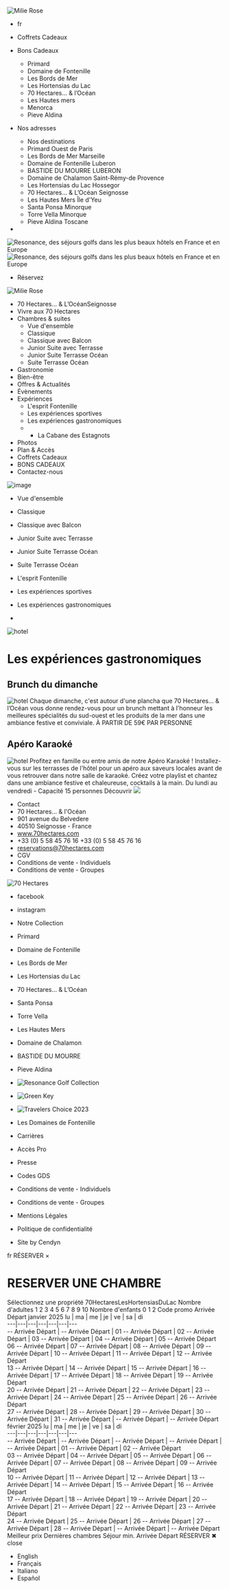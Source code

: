 ![Milie Rose](https://www.lesdomainesdefontenille.com/_img/logo.svg)
  * fr
  * Coffrets Cadeaux
  * Bons Cadeaux
    * Primard
    * Domaine de Fontenille
    * Les Bords de Mer
    * Les Hortensias du Lac
    * 70 Hectares… & l’Océan
    * Les Hautes mers
    * Menorca
    * Pieve Aldina
  * Nos adresses
    * Nos destinations
    * Primard Ouest de Paris
    * Les Bords de Mer Marseille
    * Domaine de Fontenille Luberon
    * BASTIDE DU MOURRE LUBERON
    * Domaine de Chalamon Saint-Rémy-de Provence
    * Les Hortensias du Lac Hossegor
    * 70 Hectares... & L’Océan Seignosse
    * Les Hautes Mers Île d'Yeu
    * Santa Ponsa Minorque
    * Torre Vella Minorque
    * Pieve Aldina Toscane


  * 
![Resonance, des séjours golfs dans les plus beaux hôtels en France et en Europe](https://www.lesdomainesdefontenille.com/_img/hectares/hectares-logo.svg) ![Resonance, des séjours golfs dans les plus beaux hôtels en France et en Europe](https://www.lesdomainesdefontenille.com/_img/hectares/hectares-logo-mobile.svg)
  * Réservez


![Milie Rose](https://www.lesdomainesdefontenille.com/_img/menu-logo.svg)
  * 70 Hectares... & L’OcéanSeignosse
  * Vivre aux 70 Hectares
  * Chambres & suites
    * Vue d'ensemble
    * Classique
    * Classique avec Balcon
    * Junior Suite avec Terrasse
    * Junior Suite Terrasse Océan
    * Suite Terrasse Océan
  * Gastronomie
  * Bien-être
  * Offres & Actualités
  * Évènements
  * Expériences
    * L'esprit Fontenille
    * Les expériences sportives
    * Les expériences gastronomiques
    *   * La Cabane des Estagnots
  * Photos
  * Plan & Accès
  * Coffrets Cadeaux
  * BONS CADEAUX
  * Contactez-nous


![image](https://www.lesdomainesdefontenille.com/_novaimg/5173208-1486535_0_0_1669_2500_1001_1500.webp)
  * Vue d'ensemble
  * Classique
  * Classique avec Balcon
  * Junior Suite avec Terrasse
  * Junior Suite Terrasse Océan
  * Suite Terrasse Océan


  * L'esprit Fontenille
  * Les expériences sportives
  * Les expériences gastronomiques
  * 

![hotel](https://www.lesdomainesdefontenille.com/_novaimg/4710110-1480605_0_358_2500_910_2200_800.webp)
# Les expériences gastronomiques
## Brunch du dimanche
![hotel](https://www.lesdomainesdefontenille.com/_novaimg/4710111-1480606_0_429_1669_1250_1200_900.webp)
Chaque dimanche, c'est autour d'une plancha que 70 Hectares… & l’Océan vous donne rendez-vous pour un brunch mettant à l'honneur les meilleures spécialités du sud-ouest et les produits de la mer dans une ambiance festive et conviviale.
À PARTIR DE 59€ PAR PERSONNE
## Apéro Karaoké
![hotel](https://www.lesdomainesdefontenille.com/_novaimg/4934555-1486532_0_788_1668_1250_1200_900.webp)
Profitez en famille ou entre amis de notre Apéro Karaoké ! Installez-vous sur les terrasses de l'hôtel pour un apéro aux saveurs locales avant de vous retrouver dans notre salle de karaoké. Créez votre playlist et chantez dans une ambiance festive et chaleureuse, cocktails à la main.
Du lundi au vendredi - Capacité 15 personnes
Découvrir
![](https://www.lesdomainesdefontenille.com/_novaimg/4710112-0_0_0_1_1_1_1.jpg)
  * Contact
  * 70 Hectares... & l'Océan
  * 901 avenue du Belvedere
  * 40510 Seignosse - France
  * www.70hectares.com
  * +33 (0) 5 58 45 76 16 +33 (0) 5 58 45 76 16
  * reservations@70hectares.com
  * CGV
  * Conditions de vente - Individuels
  * Conditions de vente - Groupes


![70 Hectares](https://www.lesdomainesdefontenille.com/_img/hectares/footer-hectares-logo.svg)
  * facebook
  * instagram


  * Notre Collection
  * Primard
  * Domaine de Fontenille
  * Les Bords de Mer
  * Les Hortensias du Lac
  * 70 Hectares... & L’Océan
  * Santa Ponsa
  * Torre Vella
  * Les Hautes Mers
  * Domaine de Chalamon
  * BASTIDE DU MOURRE
  * Pieve Aldina


  * ![Resonance Golf Collection](https://www.lesdomainesdefontenille.com/_img/partner-logos/resonance-golf-collection.png)
  * ![Green Key](https://www.lesdomainesdefontenille.com/_img/partner-logos/green-key.png)
  * ![Travelers Choice 2023](https://www.lesdomainesdefontenille.com/_img/partner-logos/TC-Sticker-2023_White.gif)


  * Les Domaines de Fontenille
  * Carrières
  * Accès Pro
  * Presse
  * Codes GDS
  * Conditions de vente - Individuels
  * Conditions de vente - Groupes
  * Mentions Légales
  * Politique de confidentialité
  * Site by Cendyn


fr
RÉSERVER
×
# RESERVER UNE CHAMBRE
Sélectionnez une propriété 70HectaresLesHortensiasDuLac Nombre d'adultes  1  2  3  4  5  6  7  8  9  10  Nombre d'enfants  0  1  2  Code promo
Arrivée  Départ 
janvier 2025
lu |  ma |  me |  je |  ve |  sa |  di   
---|---|---|---|---|---|---  
-- Arrivée Départ |  -- Arrivée Départ |  01  -- Arrivée Départ |  02  -- Arrivée Départ |  03  -- Arrivée Départ |  04  -- Arrivée Départ |  05  -- Arrivée Départ  
06  -- Arrivée Départ |  07  -- Arrivée Départ |  08  -- Arrivée Départ |  09  -- Arrivée Départ |  10  -- Arrivée Départ |  11  -- Arrivée Départ |  12  -- Arrivée Départ  
13  -- Arrivée Départ |  14  -- Arrivée Départ |  15  -- Arrivée Départ |  16  -- Arrivée Départ |  17  -- Arrivée Départ |  18  -- Arrivée Départ |  19  -- Arrivée Départ  
20  -- Arrivée Départ |  21  -- Arrivée Départ |  22  -- Arrivée Départ |  23  -- Arrivée Départ |  24  -- Arrivée Départ |  25  -- Arrivée Départ |  26  -- Arrivée Départ  
27  -- Arrivée Départ |  28  -- Arrivée Départ |  29  -- Arrivée Départ |  30  -- Arrivée Départ |  31  -- Arrivée Départ |  -- Arrivée Départ |  -- Arrivée Départ  
février 2025
lu |  ma |  me |  je |  ve |  sa |  di   
---|---|---|---|---|---|---  
-- Arrivée Départ |  -- Arrivée Départ |  -- Arrivée Départ |  -- Arrivée Départ |  -- Arrivée Départ |  01  -- Arrivée Départ |  02  -- Arrivée Départ  
03  -- Arrivée Départ |  04  -- Arrivée Départ |  05  -- Arrivée Départ |  06  -- Arrivée Départ |  07  -- Arrivée Départ |  08  -- Arrivée Départ |  09  -- Arrivée Départ  
10  -- Arrivée Départ |  11  -- Arrivée Départ |  12  -- Arrivée Départ |  13  -- Arrivée Départ |  14  -- Arrivée Départ |  15  -- Arrivée Départ |  16  -- Arrivée Départ  
17  -- Arrivée Départ |  18  -- Arrivée Départ |  19  -- Arrivée Départ |  20  -- Arrivée Départ |  21  -- Arrivée Départ |  22  -- Arrivée Départ |  23  -- Arrivée Départ  
24  -- Arrivée Départ |  25  -- Arrivée Départ |  26  -- Arrivée Départ |  27  -- Arrivée Départ |  28  -- Arrivée Départ |  -- Arrivée Départ |  -- Arrivée Départ  
Meilleur prix
Dernières chambres
Séjour min.
Arrivée  Départ 
RÉSERVER 
✖
close
  * English
  * Français
  * Italiano
  * Español



